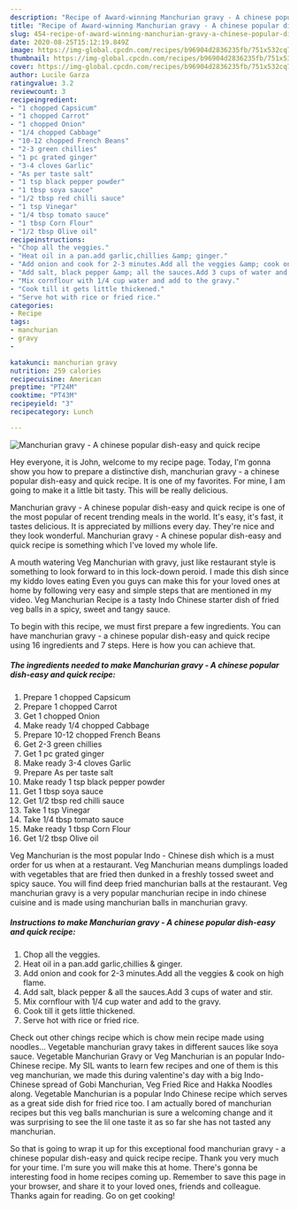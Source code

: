 ```yaml
---
description: "Recipe of Award-winning Manchurian gravy - A chinese popular dish-easy and quick recipe"
title: "Recipe of Award-winning Manchurian gravy - A chinese popular dish-easy and quick recipe"
slug: 454-recipe-of-award-winning-manchurian-gravy-a-chinese-popular-dish-easy-and-quick-recipe
date: 2020-08-25T15:12:19.849Z
image: https://img-global.cpcdn.com/recipes/b96904d2836235fb/751x532cq70/manchurian-gravy-a-chinese-popular-dish-easy-and-quick-recipe-recipe-main-photo.jpg
thumbnail: https://img-global.cpcdn.com/recipes/b96904d2836235fb/751x532cq70/manchurian-gravy-a-chinese-popular-dish-easy-and-quick-recipe-recipe-main-photo.jpg
cover: https://img-global.cpcdn.com/recipes/b96904d2836235fb/751x532cq70/manchurian-gravy-a-chinese-popular-dish-easy-and-quick-recipe-recipe-main-photo.jpg
author: Lucile Garza
ratingvalue: 3.2
reviewcount: 3
recipeingredient:
- "1 chopped Capsicum"
- "1 chopped Carrot"
- "1 chopped Onion"
- "1/4 chopped Cabbage"
- "10-12 chopped French Beans"
- "2-3 green chillies"
- "1 pc grated ginger"
- "3-4 cloves Garlic"
- "As per taste salt"
- "1 tsp black pepper powder"
- "1 tbsp soya sauce"
- "1/2 tbsp red chilli sauce"
- "1 tsp Vinegar"
- "1/4 tbsp tomato sauce"
- "1 tbsp Corn Flour"
- "1/2 tbsp Olive oil"
recipeinstructions:
- "Chop all the veggies."
- "Heat oil in a pan.add garlic,chillies &amp; ginger."
- "Add onion and cook for 2-3 minutes.Add all the veggies &amp; cook on high flame."
- "Add salt, black pepper &amp; all the sauces.Add 3 cups of water and stir."
- "Mix cornflour with 1/4 cup water and add to the gravy."
- "Cook till it gets little thickened."
- "Serve hot with rice or fried rice."
categories:
- Recipe
tags:
- manchurian
- gravy
- 

katakunci: manchurian gravy  
nutrition: 259 calories
recipecuisine: American
preptime: "PT24M"
cooktime: "PT43M"
recipeyield: "3"
recipecategory: Lunch

---
```



![Manchurian gravy - A chinese popular dish-easy and quick recipe](https://img-global.cpcdn.com/recipes/b96904d2836235fb/751x532cq70/manchurian-gravy-a-chinese-popular-dish-easy-and-quick-recipe-recipe-main-photo.jpg)

Hey everyone, it is John, welcome to my recipe page. Today, I'm gonna show you how to prepare a distinctive dish, manchurian gravy - a chinese popular dish-easy and quick recipe. It is one of my favorites. For mine, I am going to make it a little bit tasty. This will be really delicious.

Manchurian gravy - A chinese popular dish-easy and quick recipe is one of the most popular of recent trending meals in the world. It's easy, it's fast, it tastes delicious. It is appreciated by millions every day. They're nice and they look wonderful. Manchurian gravy - A chinese popular dish-easy and quick recipe is something which I've loved my whole life.

A mouth watering Veg Manchurian with gravy, just like restaurant style is something to look forward to in this lock-down peroid. I made this dish since my kiddo loves eating Even you guys can make this for your loved ones at home by following very easy and simple steps that are mentioned in my video. Veg Manchurian Recipe is a tasty Indo Chinese starter dish of fried veg balls in a spicy, sweet and tangy sauce.


To begin with this recipe, we must first prepare a few ingredients. You can have manchurian gravy - a chinese popular dish-easy and quick recipe using 16 ingredients and 7 steps. Here is how you can achieve that.

<!--inarticleads1-->

##### The ingredients needed to make Manchurian gravy - A chinese popular dish-easy and quick recipe:

1. Prepare 1 chopped Capsicum
1. Prepare 1 chopped Carrot
1. Get 1 chopped Onion
1. Make ready 1/4 chopped Cabbage
1. Prepare 10-12 chopped French Beans
1. Get 2-3 green chillies
1. Get 1 pc grated ginger
1. Make ready 3-4 cloves Garlic
1. Prepare As per taste salt
1. Make ready 1 tsp black pepper powder
1. Get 1 tbsp soya sauce
1. Get 1/2 tbsp red chilli sauce
1. Take 1 tsp Vinegar
1. Take 1/4 tbsp tomato sauce
1. Make ready 1 tbsp Corn Flour
1. Get 1/2 tbsp Olive oil


Veg Manchurian is the most popular Indo - Chinese dish which is a must order for us when at a restaurant. Veg Manchurian means dumplings loaded with vegetables that are fried then dunked in a freshly tossed sweet and spicy sauce. You will find deep fried manchurian balls at the restaurant. Veg manchurian gravy is a very popular manchurian recipe in indo chinese cuisine and is made using manchurian balls in manchurian gravy. 

<!--inarticleads2-->

##### Instructions to make Manchurian gravy - A chinese popular dish-easy and quick recipe:

1. Chop all the veggies.
1. Heat oil in a pan.add garlic,chillies &amp; ginger.
1. Add onion and cook for 2-3 minutes.Add all the veggies &amp; cook on high flame.
1. Add salt, black pepper &amp; all the sauces.Add 3 cups of water and stir.
1. Mix cornflour with 1/4 cup water and add to the gravy.
1. Cook till it gets little thickened.
1. Serve hot with rice or fried rice.


Check out other chings recipe which is chow mein recipe made using noodles… Vegetable manchurian gravy takes in different sauces like soya sauce. Vegetable Manchurian Gravy or Veg Manchurian is an popular Indo-Chinese recipe. My SIL wants to learn few recipes and one of them is this veg manchurian, we made this during valentine&#39;s day with a big Indo-Chinese spread of Gobi Manchurian, Veg Fried Rice and Hakka Noodles along. Vegetable Manchurian is a popular Indo Chinese recipe which serves as a great side dish for fried rice too. I am actually bored of manchurian recipes but this veg balls manchurian is sure a welcoming change and it was surprising to see the lil one taste it as so far she has not tasted any manchurian. 

So that is going to wrap it up for this exceptional food manchurian gravy - a chinese popular dish-easy and quick recipe recipe. Thank you very much for your time. I'm sure you will make this at home. There's gonna be interesting food in home recipes coming up. Remember to save this page in your browser, and share it to your loved ones, friends and colleague. Thanks again for reading. Go on get cooking!
